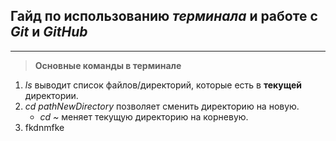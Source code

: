 ## __Гайд по иcпользованию _терминала_ и работе с _Git_ и _GitHub___
---
> __Основные команды в терминале__  
1. _ls_ выводит список файлов/директорий, которые есть в __текущей__ директории.  
2. _cd pathNewDirectory_ позволяет сменить директорию на новую.
    - _cd ~_ меняет текущую директорию на корневую.  
3. fkdnmfke  